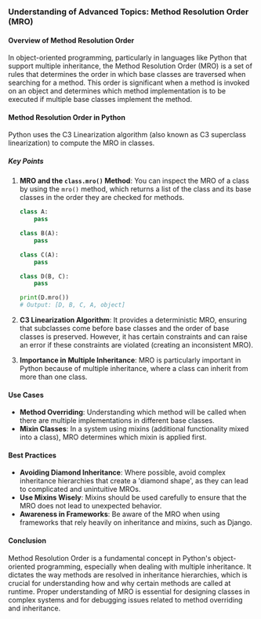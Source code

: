 ### Understanding of Advanced Topics: Method Resolution Order (MRO)

#### Overview of Method Resolution Order

In object-oriented programming, particularly in languages like Python that support multiple inheritance, the Method Resolution Order (MRO) is a set of rules that determines the order in which base classes are traversed when searching for a method. This order is significant when a method is invoked on an object and determines which method implementation is to be executed if multiple base classes implement the method.

#### Method Resolution Order in Python

Python uses the C3 Linearization algorithm (also known as C3 superclass linearization) to compute the MRO in classes.

##### Key Points

1. **MRO and the `class.mro()` Method**: You can inspect the MRO of a class by using the `mro()` method, which returns a list of the class and its base classes in the order they are checked for methods.

   ```python
   class A:
       pass

   class B(A):
       pass

   class C(A):
       pass

   class D(B, C):
       pass

   print(D.mro())
   # Output: [D, B, C, A, object]
   ```

2. **C3 Linearization Algorithm**: It provides a deterministic MRO, ensuring that subclasses come before base classes and the order of base classes is preserved. However, it has certain constraints and can raise an error if these constraints are violated (creating an inconsistent MRO).

3. **Importance in Multiple Inheritance**: MRO is particularly important in Python because of multiple inheritance, where a class can inherit from more than one class.

#### Use Cases

- **Method Overriding**: Understanding which method will be called when there are multiple implementations in different base classes.
- **Mixin Classes**: In a system using mixins (additional functionality mixed into a class), MRO determines which mixin is applied first.

#### Best Practices

- **Avoiding Diamond Inheritance**: Where possible, avoid complex inheritance hierarchies that create a 'diamond shape', as they can lead to complicated and unintuitive MROs.
- **Use Mixins Wisely**: Mixins should be used carefully to ensure that the MRO does not lead to unexpected behavior.
- **Awareness in Frameworks**: Be aware of the MRO when using frameworks that rely heavily on inheritance and mixins, such as Django.

#### Conclusion

Method Resolution Order is a fundamental concept in Python's object-oriented programming, especially when dealing with multiple inheritance. It dictates the way methods are resolved in inheritance hierarchies, which is crucial for understanding how and why certain methods are called at runtime. Proper understanding of MRO is essential for designing classes in complex systems and for debugging issues related to method overriding and inheritance.